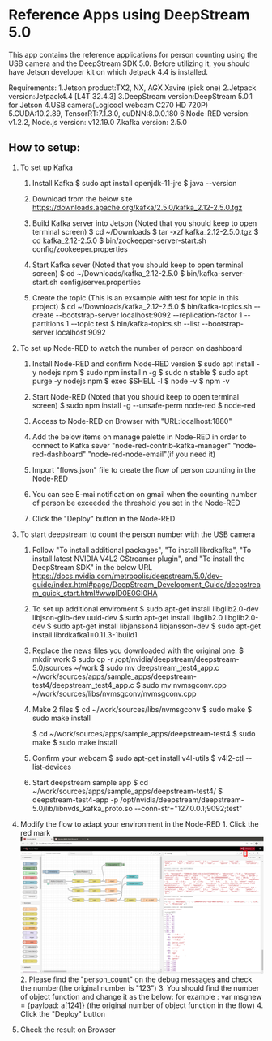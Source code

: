 # Reference Apps using DeepStream 5.0

This app contains the reference applications for person counting using the USB camera and the DeepStream SDK 5.0.
Before utilizing it, you should have Jetson developer kit on which Jetpack 4.4 is installed.

Requirements:
		1.Jetson product:TX2, NX, AGX Xavire (pick one)
		2.Jetpack version:Jetpack4.4 [L4T 32.4.3]
		3.DeepStream version:DeepStream 5.0.1 for Jetson
		4.USB camera(Logicool webcam C270 HD 720P)
		5.CUDA:10.2.89, TensorRT:7.1.3.0, cuDNN:8.0.0.180
		6.Node-RED version: v1.2.2, Node.js version: v12.19.0
		7.kafka version: 2.5.0

How to setup:
---
1. To set up Kafka
	1. Install Kafka
		$ sudo apt install openjdk-11-jre
		$ java --version

	2. Download from the below site
		https://downloads.apache.org/kafka/2.5.0/kafka_2.12-2.5.0.tgz

	3. Build Kafka server into Jetson (Noted that you should keep to open terminal screen)
		$ cd ~/Downloads
		$ tar -xzf kafka_2.12-2.5.0.tgz
		$ cd kafka_2.12-2.5.0
		$ bin/zookeeper-server-start.sh config/zookeeper.properties

	4. Start Kafka sever (Noted that you should keep to open terminal screen)
		$ cd ~/Downloads/kafka_2.12-2.5.0
		$ bin/kafka-server-start.sh config/server.properties

	5. Create the topic (This is an exsample with test for topic in this project)
		$ cd ~/Downloads/kafka_2.12-2.5.0
		$ bin/kafka-topics.sh --create --bootstrap-server localhost:9092 --replication-factor 1 --partitions 1 --topic test
		$ bin/kafka-topics.sh --list --bootstrap-server localhost:9092

2. To set up Node-RED to watch the number of person on dashboard
	1. Install Node-RED and confirm Node-RED version
		$ sudo apt install -y nodejs npm
		$ sudo npm install n -g
		$ sudo n stable
		$ sudo apt purge -y nodejs npm
		$ exec $SHELL -l
		$ node -v
		$ npm -v

	2. Start Node-RED (Noted that you should keep to open terminal screen)
		$ sudo npm install -g --unsafe-perm node-red
		$ node-red

	3. Access to Node-RED on Browser with "URL:localhost:1880"

	4. Add the below items on manage palette in Node-RED in order to connect to Kafka sever
		"node-red-contrib-kafka-manager"
		"node-red-dashboard"
		"node-red-node-email"(if you need it)

	5. Import "flows.json" file to create the flow of person counting in the Node-RED

	6. You can see E-mai notification on gmail when the counting number of person be exceeded the threshold you set in the Node-RED

	7. Click the "Deploy" button in the Node-RED

3. To start deepstream to count the person number with the USB camera
	1. Follow "To install additional packages", "To install librdkafka", "To install latest NVIDIA V4L2 GStreamer plugin", and "To install the DeepStream SDK" in the below URL
		https://docs.nvidia.com/metropolis/deepstream/5.0/dev-guide/index.html#page/DeepStream_Development_Guide/deepstream_quick_start.html#wwpID0E0GI0HA

	2. To set up additional enviroment
		$ sudo apt-get install libglib2.0-dev libjson-glib-dev uuid-dev
		$ sudo apt-get install libglib2.0 libglib2.0-dev
		$ sudo apt-get install libjansson4  libjansson-dev
		$ sudo apt-get install librdkafka1=0.11.3-1build1
		
	3. Replace the news files you downloaded with the original one.
		$ mkdir work
		$ sudo cp -r /opt/nvidia/deepstream/deepstream-5.0/sources ~/work
		$ sudo mv deepstream_test4_app.c ~/work/sources/apps/sample_apps/deepstream-test4/deepstream_test4_app.c
		$ sudo mv nvmsgconv.cpp ~/work/sources/libs/nvmsgconv/nvmsgconv.cpp
		
	4. Make 2 files
		$ cd ~/work/sources/libs/nvmsgconv
		$ sudo make
		$ sudo make install

		$ cd ~/work/sources/apps/sample_apps/deepstream-test4
		$ sudo make
		$ sudo make install
				
	5. Confirm your webcam
		$ sudo apt-get install v4l-utils
		$ v4l2-ctl --list-devices
		
	6. Start deepstream sample app
		$ cd ~/work/sources/apps/sample_apps/deepstream-test4/
		$ deepstream-test4-app -p /opt/nvidia/deepstream/deepstream-5.0/lib/libnvds_kafka_proto.so --conn-str="127.0.0.1;9092;test"
		
4. Modify the flow to adapt your environment in the Node-RED
		1. Click the red mark
		<img src="https://github.com/MACNICA-CLAVIS-NV/deepstream-people-count/blob/main/images/The placement of the debug icon.png">
		2. Please find the "person_count" on the debug messages and check the number(the original number is "123")
		3. You should find the number of object function and change it as the below:
			for example : var msgnew = {payload: a[124]} (the original number of object function in the flow)
		4. Click the "Deploy" button

5. Check the result on Browser
